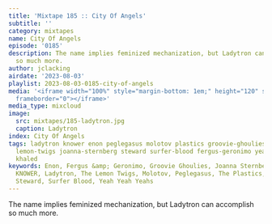 ```yaml
---
title: 'Mixtape 185 :: City Of Angels'
subtitle: ''
category: mixtapes
name: City Of Angels
episode: '0185'
description: The name implies feminized mechanization, but Ladytron can accomplish
  so much more.
author: jclacking
airdate: '2023-08-03'
playlist: 2023-08-03-0185-city-of-angels
media: '<iframe width="100%" style="margin-bottom: 1em;" height="120" src="https://www.mixcloud.com/widget/iframe/?feed=%2Fthe-lacking-org%2F9zjdvu-185-city-of-angels%2F&hide_artwork=1&hide_cover=1&light=1"
  frameborder="0"></iframe>'
media_type: mixcloud
image:
  src: mixtapes/185-ladytron.jpg
  caption: Ladytron
index: City Of Angels
tags: ladytron knower enon peglegasus molotov plastics groovie-ghoulies steady-holiday
  lemon-twigs joanna-sternberg steward surfer-blood fergus-geronimo yeah-yeah-yeahs
  khaled
keywords: Enon, Fergus &amp; Geronimo, Groovie Ghoulies, Joanna Sternberg, Khaled,
  KNOWER, Ladytron, The Lemon Twigs, Molotov, Peglegasus, The Plastics, Steady Holiday,
  Steward, Surfer Blood, Yeah Yeah Yeahs
---
```

The name implies feminized mechanization, but Ladytron can accomplish so much more.
